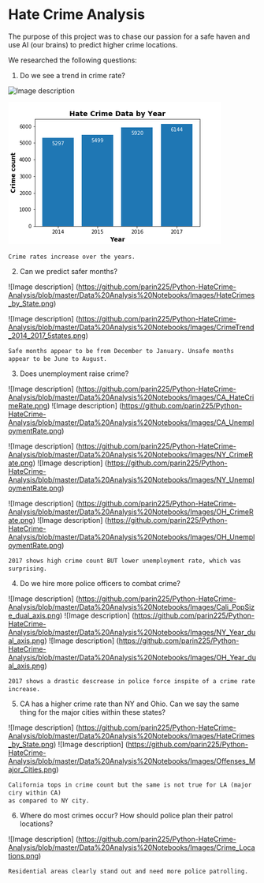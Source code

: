 # Hate Crime Analysis

The purpose of this project was to chase our passion for a safe haven and use AI (our brains) 
to predict higher crime locations.

We researched the following questions:
  1. Do we see a trend in crime rate?
  
![Image description](https://github.com/parin225/Python-HateCrime-Analysis/blob/master/Data%20Analysis%20Notebooks/Images/HateCrime_By_Year.png)

![Image description](https://github.com/financialinvestigator01/Project_Teamwork/blob/master/Data_Analysis_Notebooks_ABB/Images/HateCrime_By_Year.png)
    
    
    Crime rates increase over the years. 
    
    
  2. Can we predict safer months?
  
 ![Image description]
 (https://github.com/parin225/Python-HateCrime-Analysis/blob/master/Data%20Analysis%20Notebooks/Images/HateCrimes_by_State.png)
 
 ![Image description]
 (https://github.com/parin225/Python-HateCrime-Analysis/blob/master/Data%20Analysis%20Notebooks/Images/CrimeTrend_2014_2017_5states.png)
 
    Safe months appear to be from December to January. Unsafe months appear to be June to August.
    
  3. Does unemployment raise crime?
  
  
  ![Image description]
  (https://github.com/parin225/Python-HateCrime-Analysis/blob/master/Data%20Analysis%20Notebooks/Images/CA_HateCrimeRate.png) 
  ![Image description]
  (https://github.com/parin225/Python-HateCrime-Analysis/blob/master/Data%20Analysis%20Notebooks/Images/CA_UnemploymentRate.png)
  
  ![Image description]
  (https://github.com/parin225/Python-HateCrime-Analysis/blob/master/Data%20Analysis%20Notebooks/Images/NY_CrimeRate.png)
  ![Image description]
  (https://github.com/parin225/Python-HateCrime-Analysis/blob/master/Data%20Analysis%20Notebooks/Images/NY_UnemploymentRate.png)
  
  ![Image description]
  (https://github.com/parin225/Python-HateCrime-Analysis/blob/master/Data%20Analysis%20Notebooks/Images/OH_CrimeRate.png)
  ![Image description]
  (https://github.com/parin225/Python-HateCrime-Analysis/blob/master/Data%20Analysis%20Notebooks/Images/OH_UnemploymentRate.png)
  
    2017 shows high crime count BUT lower unemployment rate, which was surprising. 
  
  4. Do we hire more police officers to combat crime?
 
 ![Image description]
 (https://github.com/parin225/Python-HateCrime-Analysis/blob/master/Data%20Analysis%20Notebooks/Images/Cali_PopSize_dual_axis.png)
 ![Image description]
 (https://github.com/parin225/Python-HateCrime-Analysis/blob/master/Data%20Analysis%20Notebooks/Images/NY_Year_dual_axis.png)
 ![Image description]
 (https://github.com/parin225/Python-HateCrime-Analysis/blob/master/Data%20Analysis%20Notebooks/Images/OH_Year_dual_axis.png)
 
    2017 shows a drastic descrease in police force inspite of a crime rate increase. 
 
  5. CA has a higher crime rate than NY and Ohio. Can we say the same thing for the major cities within 
  these states?
 
 ![Image description]
 (https://github.com/parin225/Python-HateCrime-Analysis/blob/master/Data%20Analysis%20Notebooks/Images/HateCrimes_by_State.png)
 ![Image description]
 (https://github.com/parin225/Python-HateCrime-Analysis/blob/master/Data%20Analysis%20Notebooks/Images/Offenses_Major_Cities.png)
 
    California tops in crime count but the same is not true for LA (major ciry within CA) 
    as compared to NY city. 
 
 
  6. Where do most crimes occur? How should police plan their patrol locations?
  
 ![Image description]
 (https://github.com/parin225/Python-HateCrime-Analysis/blob/master/Data%20Analysis%20Notebooks/Images/Crime_Locations.png)
 
    Residential areas clearly stand out and need more police patrolling. 

